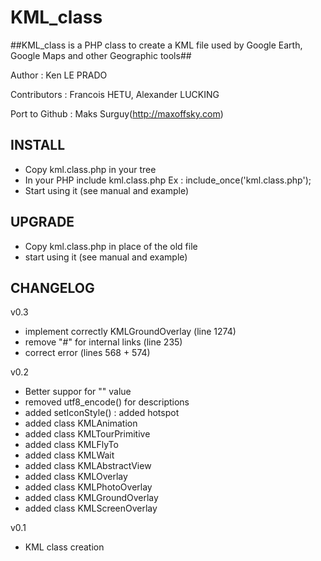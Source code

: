 # KML_class #

##KML_class is a PHP class to create a KML file used by Google Earth, Google Maps and other Geographic tools##

Author : Ken LE PRADO

Contributors : Francois HETU, Alexander LUCKING

Port to Github : Maks Surguy(http://maxoffsky.com)

## INSTALL ##
   - Copy kml.class.php in your tree
   - In your PHP include kml.class.php
      Ex : include_once('kml.class.php');
   - Start using it (see manual and example)
   
## UPGRADE ##
   - Copy kml.class.php in place of the old file
   - start using it (see manual and example)


## CHANGELOG ##

v0.3  
   - implement correctly KMLGroundOverlay (line 1274)
   - remove "#" for internal links (line 235) 
   - correct error (lines 568 + 574)

v0.2
   - Better suppor for "<name>" value
   - removed utf8_encode() for descriptions
   - added setIconStyle() : added hotspot
   - added class KMLAnimation
   - added class KMLTourPrimitive
   - added class KMLFlyTo
   - added class KMLWait
   - added class KMLAbstractView
   - added class KMLOverlay
   - added class KMLPhotoOverlay
   - added class KMLGroundOverlay
   - added class KMLScreenOverlay

v0.1
   - KML class creation

